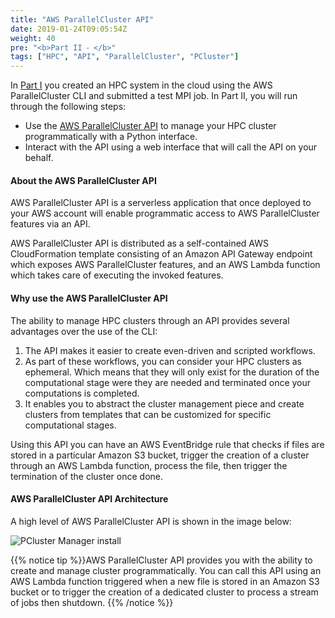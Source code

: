 ```yaml
---
title: "AWS ParallelCluster API"
date: 2019-01-24T09:05:54Z
weight: 40
pre: "<b>Part II ⁃ </b>"
tags: ["HPC", "API", "ParallelCluster", "PCluster"]
---
```


In [Part I](/03-hpc-aws-parallelcluster-workshop.html) you created an HPC system in the cloud using the AWS ParallelCluster CLI and submitted a test MPI job. In Part II, you will run through the following steps:

- Use the [AWS ParallelCluster API](https://docs.aws.amazon.com/parallelcluster/latest/ug/api-reference-v3.html) to manage your HPC cluster programmatically with a Python interface.
- Interact with the API using a web interface that will call the API on your behalf.

#### About the AWS ParallelCluster API

AWS ParallelCluster API is a serverless application that once deployed to your AWS account will enable programmatic access to AWS ParallelCluster features via an API.

AWS ParallelCluster API is distributed as a self-contained AWS CloudFormation template consisting of an Amazon API Gateway endpoint which exposes AWS ParallelCluster features, and an AWS Lambda function which takes care of executing the invoked features.


#### Why use the AWS ParallelCluster API

The ability to manage HPC clusters through an API provides several advantages over the use of the CLI:

1. The API makes it easier to create even-driven and scripted workflows.
2. As part of these workflows, you can consider your HPC clusters as ephemeral. Which means that they will only exist for the duration of the computational stage were they are needed and terminated once your computations is completed.
3. It enables you to abstract the cluster management piece and create clusters from templates that can be customized for specific computational stages.

Using this API you can have an AWS EventBridge rule that checks if files are stored in a particular Amazon S3 bucket, trigger the creation of a cluster through an AWS Lambda function, process the file, then trigger the termination of the cluster once done.


#### AWS ParallelCluster API Architecture

A high level of AWS ParallelCluster API is shown in the image below:

![PCluster Manager install](https://docs.aws.amazon.com/parallelcluster/latest/ug/images/API-Architecture.png)

{{% notice tip %}}AWS ParallelCluster API provides you with the ability to create and manage cluster programmatically. You can call this API using an AWS Lambda function triggered when a new file is stored in an Amazon S3 bucket or to trigger the creation of a dedicated cluster to process a stream of jobs then shutdown.
{{% /notice %}}

